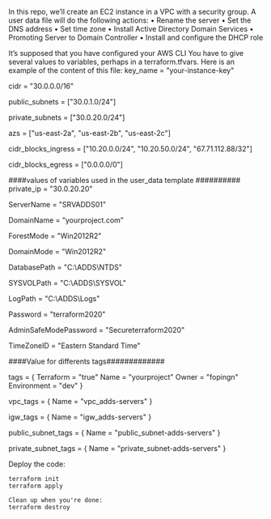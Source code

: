 In this repo, we’ll create an EC2 instance in a VPC with a security group. A user data file will do the following actions:
•	Rename the server
•	Set the DNS address
•	Set time zone
•	Install Active Directory Domain Services
•	Promoting Server to Domain Controller
•	Install and configure the DHCP role

It’s supposed that you have configured your AWS CLI
You have to give several values to variables, perhaps in a terraform.tfvars. Here is an example of the content of this file:
key_name = "your-instance-key"

cidr = "30.0.0.0/16"

public_subnets = ["30.0.1.0/24"]

private_subnets = ["30.0.20.0/24"]

azs = ["us-east-2a", "us-east-2b", "us-east-2c"]

cidr_blocks_ingress = ["10.20.0.0/24", "10.20.50.0/24", "67.71.112.88/32"]

cidr_blocks_egress = ["0.0.0.0/0"]


####values of variables used in the user_data template ##########
private_ip = "30.0.20.20"

ServerName = "SRVADDS01"

DomainName = "yourproject.com"

ForestMode = "Win2012R2"

DomainMode = "Win2012R2"

DatabasePath = "C:\\ADDS\\NTDS"

SYSVOLPath = "C:\\ADDS\\SYSVOL"

LogPath = "C:\\ADDS\\Logs"

Password = "terraform2020"

AdminSafeModePassword = "Secureterraform2020"

TimeZoneID = "Eastern Standard Time"

####Value for differents tags#############

tags = {
  Terraform   = "true"
  Name        = "yourproject"
  Owner       = "fopingn"
  Environment = "dev"
}

vpc_tags = {
  Name = "vpc_adds-servers"
}

igw_tags = {
  Name = "igw_adds-servers"
}

public_subnet_tags = {
  Name = "public_subnet-adds-servers"
}

private_subnet_tags = {
  Name = "private_subnet-adds-servers"
}

Deploy the code:

```
terraform init
terraform apply

Clean up when you're done:
terraform destroy
```
